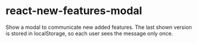 # react-new-features-modal

Show a modal to communicate new added features. The last shown version is stored in localStorage, so each user sees the message only once.
